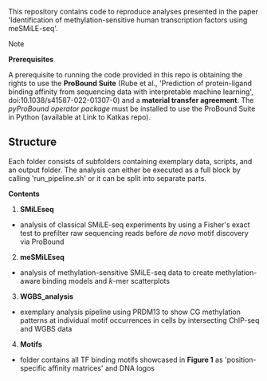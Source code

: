 This repository contains code to reproduce analyses presented in the paper 'Identification of methylation-sensitive human transcription factors using meSMiLE-seq'. 

> [!NOTE]
> **Prerequisites**
> 
> A prerequisite to running the code provided in this repo is obtaining the rights to use the **ProBound Suite** (Rube et al., 'Prediction of protein-ligand binding affinity from sequencing data with interpretable machine learning', doi:10.1038/s41587-022-01307-0) and a **material transfer agreement**. The *pyProBound operator package* must be installed to use the ProBound Suite in Python (available at Link to Katkas repo).

## Structure

Each folder consists of subfolders containing exemplary data, scripts, and an output folder. The analysis can either be executed as a full block by calling 'run_pipeline.sh' or it can be split into separate parts.

**Contents**
1. **SMiLEseq**
- analysis of classical SMiLE-seq experiments by using a Fisher's exact test to prefilter raw sequencing reads before *de novo* motif discovery via ProBound

2. **meSMiLEseq**
- analysis of methylation-sensitive SMiLE-seq data to create methylation-aware binding models and *k*-mer scatterplots

3. **WGBS_analysis**
- exemplary analysis pipeline using PRDM13 to show CG methylation patterns at individual motif occurrences in cells by intersecting ChIP-seq and WGBS data

4. **Motifs**
- folder contains all TF binding motifs showcased in **Figure 1** as 'position-specific affinity matrices' and DNA logos
